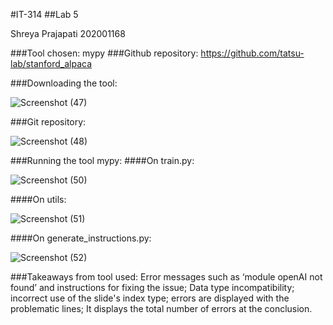 #IT-314
##Lab 5

Shreya Prajapati
202001168

###Tool chosen:
mypy
###Github repository:
https://github.com/tatsu-lab/stanford_alpaca

###Downloading the tool:

![Screenshot (47)](https://user-images.githubusercontent.com/124147127/225573741-5580740d-3302-4483-905d-c81a0e710813.png)

###Git repository:

![Screenshot (48)](https://user-images.githubusercontent.com/124147127/225574249-8700dc30-6cff-47ee-937d-e74dbdc16592.png)


###Running the tool mypy:
####On train.py:

![Screenshot (50)](https://user-images.githubusercontent.com/124147127/225574356-25f0bd10-8e17-469b-92dd-06b51eaba151.png)

####On utils:

![Screenshot (51)](https://user-images.githubusercontent.com/124147127/225574405-192ee922-08fd-4bf6-98ac-256c0830afe2.png)

####On generate_instructions.py:

![Screenshot (52)](https://user-images.githubusercontent.com/124147127/225574442-4af8d4dc-f867-4814-93d9-a3b9f44c50bc.png)


###Takeaways from tool used:
Error messages such as ‘module openAI not found’ and instructions for fixing the issue; Data type incompatibility; incorrect use of the slide's index type; errors are displayed with the problematic lines; It displays the total number of errors at the conclusion.




